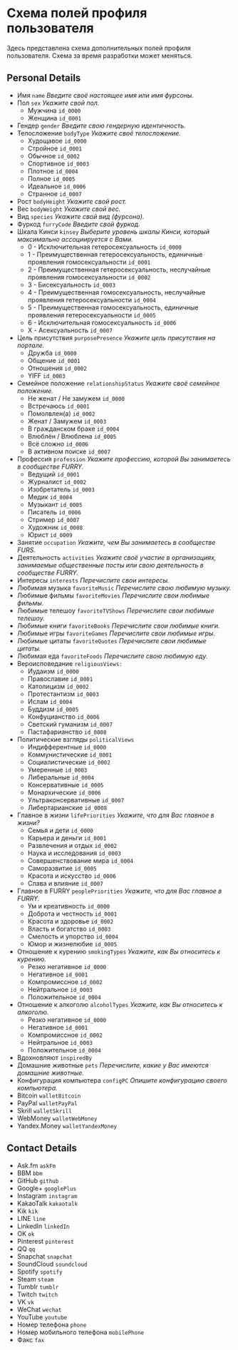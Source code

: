 # Схема полей профиля пользователя

Здесь представлена схема дополнительных полей профиля пользователя. Схема за время разработки может меняться.

## Personal Details

- Имя `name` *Введите своё настоящее имя или имя фурсоны.*
- Пол `sex` *Укажите свой пол.*
  - Мужчина `id_0000`
  - Женщина `id_0001`
- Гендер `gender` *Введите свою гендерную идентичность.*
- Телосложение `bodyType` *Укажите своё телосложение.*
  - Худощавое `id_0000`
  - Стройное `id_0001`
  - Обычное `id_0002`
  - Спортивное `id_0003`
  - Плотное `id_0004`
  - Полное `id_0005`
  - Идеальное `id_0006`
  - Странное `id_0007`
- Рост `bodyHeight` *Укажите свой рост.*
- Вес `bodyWeight` *Укажите свой вес.*
- Вид `species` *Укажите свой вид (фурсона).*
- Фуркод `furryCode` *Введите свой фуркод.*
- Шкала Кинси `kinsey` *Выберите уровень шкалы Кинси, который максимально ассоциируется с Вами.*
  - 0 - Исключительная гетеросексуальность `id_0000`
  - 1 - Преимущественная гетеросексуальность, единичные проявления гомосексуальности `id_0001`
  - 2 - Преимущественная гетеросексуальность, неслучайные проявления гомосексуальности `id_0002`
  - 3 - Бисексуальность `id_0003`
  - 4 - Преимущественная гомосексуальность, неслучайные проявления гетеросексуальности `id_0004`
  - 5 - Преимущественная гомосексуальность, единичные проявления гетеросексуальности `id_0005`
  - 6 - Исключительная гомосексуальность `id_0006`
  - X - Асексуальность `id_0007`
- Цель присутствия `purposePresence` *Укажите цель присутствия на портале.*
  - Дружба `id_0000`
  - Общение `id_0001`
  - Отношения `id_0002`
  - YIFF `id_0003`
- Семейное положение `relationshipStatus` *Укажите своё семейное положение.*
  - Не женат / Не замужем `id_0000`
  - Встречаюсь `id_0001`
  - Помолвлен(а) `id_0002`
  - Женат / Замужем `id_0003`
  - В гражданском браке `id_0004`
  - Влюблён / Влюблена `id_0005`
  - Всё сложно `id_0006`
  - В активном поиске `id_0007`
- Профессия `profession` *Укажите профессию, которой Вы занимаетесь в сообществе FURRY.*
  - Ведущий `id_0001`
  - Журналист `id_0002`
  - Изобретатель `id_0003`
  - Медик `id_0004`
  - Музыкант `id_0005`
  - Писатель `id_0006`
  - Стример `id_0007`
  - Художник `id_0008`
  - Юрист `id_0009`
- Занятие `occupation` *Укажите, чем Вы занимаетесь в сообществе FURS.*
- Деятельность `activities` *Укажите своё участие в организациях, занимаемые общественные посты или свою деятельность в сообществе FURRY.*
- Интересы `interests` *Перечислите свои интересы.*
- Любимая музыка `favoriteMusic` *Перечислите свою любимую музыку.*
- Любимые фильмы `favoriteMovies` *Перечислите свои любимые фильмы.*
- Любимые телешоу `favoriteTVShows` *Перечислите свои любимые телешоу.*
- Любимые книги `favoriteBooks` *Перечислите свои любимые книги.*
- Любимые игры `favoriteGames` *Перечислите свои любимые игры.*
- Любимые цитаты `favoriteQuotes` *Перечислите свои любимые цитаты.*
- Любимая еда `favoriteFoods` *Перечислите свою любимую еду.*
- Вероисповедание `religiousViews:`
  - Иудаизм `id_0000`
  - Православие `id_0001`
  - Католицизм `id_0002`
  - Протестантизм `id_0003`
  - Ислам `id_0004`
  - Буддизм `id_0005`
  - Конфуцианство `id_0006`
  - Светский гуманизм `id_0007`
  - Пастафарианство `id_0008`
- Политические взгляды `politicalViews`
  - Индифферентные `id_0000`
  - Коммунистические `id_0001`
  - Социалистичеcкие `id_0002`
  - Умеренные `id_0003`
  - Либеральные `id_0004`
  - Консервативные `id_0005`
  - Монархические `id_0006`
  - Ультраконсервативные `id_0007`
  - Либертарианские `id_0008`
- Главное в жизни `lifePriorities` *Укажите, что для Вас главное в жизни?*
  - Семья и дети `id_0000`
  - Карьера и деньги `id_0001`
  - Развлечения и отдых `id_0002`
  - Наука и исследования `id_0003`
  - Совершенствование мира `id_0004`
  - Саморазвитие `id_0005`
  - Красота и искусство `id_0006`
  - Слава и влияние `id_0007`
- Главное в FURRY `peoplePriorities` *Укажите, что для Вас главное в FURRY.*
  - Ум и креативность `id_0000`
  - Доброта и честность `id_0001`
  - Красота и здоровье `id_0002`
  - Власть и богатство `id_0003`
  - Смелость и упорство `id_0004`
  - Юмор и жизнелюбие `id_0005`
- Отношение к курению `smokingTypes` *Укажите, как Вы относитесь к курению.*
  - Резко негативное `id_0000`
  - Негативное `id_0001`
  - Компромиссное `id_0002`
  - Нейтральное `id_0003`
  - Положительное `id_0004`
- Отношение к алкоголю `alcoholTypes` *Укажите, как Вы относитесь к алкоголю.*
  - Резко негативное `id_0000`
  - Негативное `id_0001`
  - Компромиссное `id_0002`
  - Нейтральное `id_0003`
  - Положительное `id_0004`
- Вдохновляют `inspiredBy`
- Домашние животные `pets` *Перечислите, какие у Вас имеются домашние животные.*
- Конфигурация компьютера `configPC` *Опишите конфигурацию своего компьютера.*
- Bitcoin `walletBitcoin`
- PayPal `walletPayPal`
- Skrill `walletSkrill`
- WebMoney `walletWebMoney`
- Yandex.Money `walletYandexMoney`

## Contact Details

- Ask.fm `askFm`
- BBM `bbm`
- GitHub `github`
- Google+ `googlePlus`
- Instagram `instagram`
- KakaoTalk `kakaotalk`
- Kik `kik`
- LINE `line`
- LinkedIn `linkedIn`
- OK `ok`
- Pinterest `pinterest`
- QQ `qq`
- Snapchat `snapchat`
- SoundCloud `soundcloud`
- Spotify `spotify`
- Steam `steam`
- Tumblr `tumblr`
- Twitch `twitch`
- VK `vk`
- WeChat `wechat`
- YouTube `youtube`
- Номер телефона `phone`
- Номер мобильного телефона `mobilePhone`
- Факс `fax`
